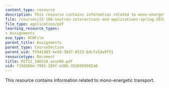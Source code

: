 ```yaml
---
content_type: resource
description: This resource contains information related to mono-energetic transport.
file: /courses/22-106-neutron-interactions-and-applications-spring-2010/f19d266e7992205fe38b3526959582a0_MIT22_106S10_assn06.pdf
file_type: application/pdf
learning_resource_types:
- Assignments
ocw_type: OCWFile
parent_title: Assignments
parent_type: CourseSection
parent_uid: f5941d83-4e56-38d7-0152-8dcfa5da9f51
resourcetype: Document
title: MIT22_106S10_assn06.pdf
uid: f19d266e-7992-205f-e38b-3526959582a0
---
```

This resource contains information related to mono-energetic transport.

